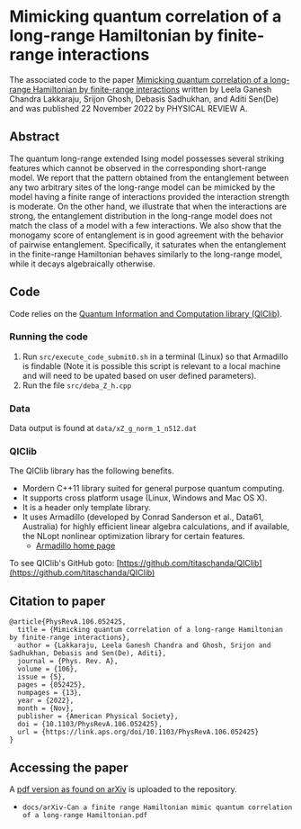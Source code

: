 # Mimicking quantum correlation of a long-range Hamiltonian by finite-range interactions

The associated code to the paper [Mimicking quantum correlation of a long-range Hamiltonian by finite-range interactions](https://journals.aps.org/pra/abstract/10.1103/PhysRevA.106.052425) written by Leela Ganesh Chandra Lakkaraju, Srijon Ghosh, Debasis Sadhukhan, and Aditi Sen(De) and was published 22 November 2022 by PHYSICAL REVIEW A. 

## Abstract

The quantum long-range extended Ising model possesses several striking features which cannot be observed in the corresponding short-range model. We report that the pattern obtained from the entanglement between any two arbitrary sites of the long-range model can be mimicked by the model having a finite range of interactions provided the interaction strength is moderate. On the other hand, we illustrate that when the interactions are strong, the entanglement distribution in the long-range model does not match the class of a model with a few interactions. We also show that the monogamy score of entanglement is in good agreement with the behavior of pairwise entanglement. Specifically, it saturates when the entanglement in the finite-range Hamiltonian behaves similarly to the long-range model, while it decays algebraically otherwise.

## Code
Code relies on the [Quantum Information and Computation library (QIClib)](https://titaschanda.github.io/QIClib/). 

### Running the code

1.  Run `src/execute_code_submit0.sh` in a terminal (Linux) so that Armadillo is findable (Note it is possible this script is relevant to a local machine and will need to be upated based on user defined parameters).
2. Run the file `src/deba_Z_h.cpp`

### Data
Data output is found at `data/xZ_g_norm_1_n512.dat`


### QIClib

The QIClib library has the following benefits.

+ Mordern C++11 library suited for general purpose quantum computing. 
+ It supports cross platform usage (Linux, Windows and Mac OS X). 
+ It is a header only template library.
+ It uses Armadillo (developed by Conrad Sanderson et al., Data61, Australia) for highly efficient linear algebra calculations, and if available, the NLopt nonlinear optimization library for certain features.
    + [Armadillo home page](https://arma.sourceforge.net/)

To see QIClib's GitHub goto: [https://github.com/titaschanda/QIClib](https://github.com/titaschanda/QIClib)


## Citation to paper

```
@article{PhysRevA.106.052425,
  title = {Mimicking quantum correlation of a long-range Hamiltonian by finite-range interactions},
  author = {Lakkaraju, Leela Ganesh Chandra and Ghosh, Srijon and Sadhukhan, Debasis and Sen(De), Aditi},
  journal = {Phys. Rev. A},
  volume = {106},
  issue = {5},
  pages = {052425},
  numpages = {13},
  year = {2022},
  month = {Nov},
  publisher = {American Physical Society},
  doi = {10.1103/PhysRevA.106.052425},
  url = {https://link.aps.org/doi/10.1103/PhysRevA.106.052425}
}
```

## Accessing the paper

A [pdf version as found on arXiv](https://arxiv.org/abs/2206.09199) is uploaded to the repository.

+ `docs/arXiv-Can a finite range Hamiltonian mimic quantum correlation of a long-range Hamiltonian.pdf`



